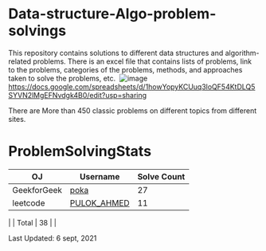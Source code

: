 # Data-structure-Algo-problem-solvings
This repository contains solutions to different data structures and algorithm-related problems. There is an excel file that contains lists of problems, link to the problems, categories of the problems, methods, and approaches taken to solve the problems, etc.  
![image](https://user-images.githubusercontent.com/30721770/132205920-2c8a7da0-c4c4-46c8-b066-5c3c74a18e58.png)
https://docs.google.com/spreadsheets/d/1howYopyKCUuq3loQF54KtDLQ5SYVN2lMgEFNvdgk4B0/edit?usp=sharing

There are More than 450 classic problems on different topics from different sites.  
  
# ProblemSolvingStats


| OJ | Username | Solve Count |
| -- | -------- | ----------- |
| GeekforGeek | [poka](https://auth.geeksforgeeks.org/user/poka/profile) | 27 |
| leetcode | [PULOK_AHMED](https://leetcode.com/PULOK_AHMED/) | 11 |
|
| Total | 38 |  |

Last Updated: 6 sept, 2021
